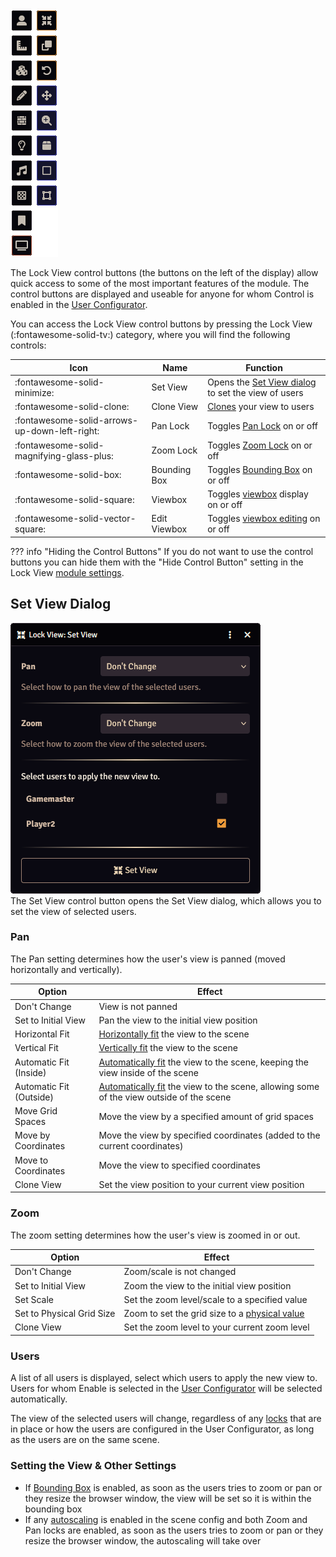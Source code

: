 <div class="imgContainer"><img src="../img/ControlButtons.png"></div>

The Lock View control buttons (the buttons on the left of the display) allow quick access to some of the most important features of the module.
The control buttons are displayed and useable for anyone for whom Control is enabled in the [User Configurator](./moduleSettings/userConfig.md).

You can access the Lock View control buttons by pressing the Lock View (:fontawesome-solid-tv:) category, where you will find the following controls:

| Icon | Name | Function |
|------|------|----------|
| :fontawesome-solid-minimize: | Set View | Opens the [Set View dialog](#set-view-dialog) to set the view of users |
| :fontawesome-solid-clone: | Clone View | [Clones](./cloneView.md) your view to users |
| :fontawesome-solid-arrows-up-down-left-right: | Pan Lock | Toggles [Pan Lock](./sceneConfig/locks.md) on or off |
| :fontawesome-solid-magnifying-glass-plus: | Zoom Lock | Toggles [Zoom Lock](./sceneConfig/locks.md) on or off |
| :fontawesome-solid-box: | Bounding Box | Toggles [Bounding Box](./sceneConfig/locks.md) on or off |
| :fontawesome-solid-square: | Viewbox | Toggles [viewbox](./viewbox.md) display on or off |
| :fontawesome-solid-vector-square: | Edit Viewbox | Toggles [viewbox editing](./viewbox.md#edit-viewbox) on or off |

??? info "Hiding the Control Buttons"
    If you do not want to use the control buttons you can hide them with the "Hide Control Button" setting in the Lock View [module settings](./moduleSettings/moduleSettings.md).

## Set View Dialog
<div class="imgContainer"><img src="../img/SetView.png"></div>
The Set View control button opens the Set View dialog, which allows you to set the view of selected users.

### Pan
The Pan setting determines how the user's view is panned (moved horizontally and vertically).

| Option | Effect |
|--------|--------|
| Don't Change | View is not panned |
| Set to Initial View | Pan the view to the initial view position |
| Horizontal Fit | [Horizontally fit](./sceneConfig/autoscaling.md#horizontal-fit) the view to the scene |
| Vertical Fit | [Vertically fit](./sceneConfig/autoscaling.md#vertical-fit) the view to the scene |
| Automatic Fit (Inside) | [Automatically fit](./sceneConfig/autoscaling.md#automatic-fit-inside) the view to the scene, keeping the view inside of the scene |
| Automatic Fit (Outside) | [Automatically fit](./sceneConfig/autoscaling.md#automatic-fit-outside) the view to the scene, allowing some of the view outside of the scene |
| Move Grid Spaces | Move the view by a specified amount of grid spaces |
| Move by Coordinates | Move the view by specified coordinates (added to the current coordinates) |
| Move to Coordinates | Move the view to specified coordinates |
| Clone View | Set the view position to your current view position |

### Zoom
The zoom setting determines how the user's view is zoomed in or out.

| Option | Effect |
|--------|--------|
| Don't Change | Zoom/scale is not changed |
| Set to Initial View | Zoom the view to the initial view position |
| Set Scale | Set the zoom level/scale to a specified value |
| Set to Physical Grid Size | Zoom to set the grid size to a [physical value](./sceneConfig/autoscaling.md#physical-grid-size) |
| Clone View | Set the zoom level to your current zoom level |

### Users
A list of all users is displayed, select which users to apply the new view to.<br>
Users for whom Enable is selected in the [User Configurator](./moduleSettings/userConfig.md) will be selected automatically.

The view of the selected users will change, regardless of any [locks](./sceneConfig/locks.md) that are in place or how the users are configured in the User Configurator, as long as the users are on the same scene.

### Setting the View & Other Settings

* If [Bounding Box](./sceneConfig/locks.md) is enabled, as soon as the users tries to zoom or pan or they resize the browser window, the view will be set so it is within the bounding box
* If any [autoscaling](./sceneConfig/autoscaling.md) is enabled in the scene config and both Zoom and Pan locks are enabled, as soon as the users tries to zoom or pan or they resize the browser window, the autoscaling will take over